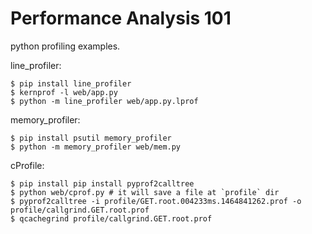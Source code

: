 Performance Analysis 101
========================

python profiling examples.

line_profiler:

    $ pip install line_profiler
    $ kernprof -l web/app.py
    $ python -m line_profiler web/app.py.lprof


memory_profiler:
    
    $ pip install psutil memory_profiler
    $ python -m memory_profiler web/mem.py


cProfile:

    $ pip install pip install pyprof2calltree
    $ python web/cprof.py # it will save a file at `profile` dir
    $ pyprof2calltree -i profile/GET.root.004233ms.1464841262.prof -o profile/callgrind.GET.root.prof
    $ qcachegrind profile/callgrind.GET.root.prof
